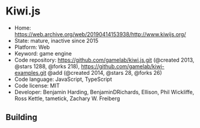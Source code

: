 # Kiwi.js

- Home: https://web.archive.org/web/20190414153938/http://www.kiwijs.org/
- State: mature, inactive since 2015
- Platform: Web
- Keyword: game engine
- Code repository: https://github.com/gamelab/kiwi.js.git (@created 2013, @stars 1288, @forks 218), https://github.com/gamelab/kiwi-examples.git @add (@created 2014, @stars 28, @forks 26)
- Code language: JavaScript, TypeScript
- Code license: MIT
- Developer: Benjamin Harding, BenjaminDRichards, Ellison, Phil Wickliffe, Ross Kettle, tametick, Zachary W. Freiberg

## Building
